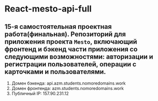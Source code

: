 # React-mesto-api-full
## 15-я самостоятельная проектная работа(финальная). Репозиторий для приложения проекта `Mesto`, включающий фронтенд и бэкенд части приложения со следующими возможностями: авторизации и регистрации пользователей, операции с карточками и пользователями. 

1. Домен бэкенда: api.azm.students.nomoredomains.work 
2. Домен фронтенда: azm.students.nomoredomains.work
3. Публичный IP: 157.90.231.12

